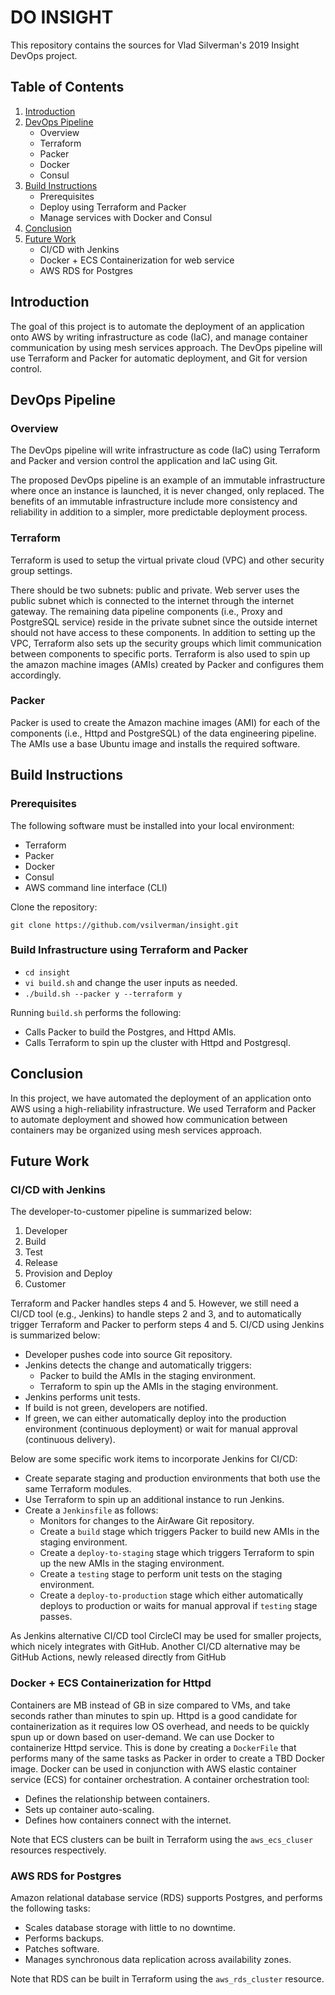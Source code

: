 # DO INSIGHT

This repository contains the sources for Vlad Silverman's 2019 Insight DevOps project.

## Table of Contents

1. [Introduction](README.md#introduction)
2. [DevOps Pipeline](README.md#devops-pipeline)
    * Overview
    * Terraform
    * Packer
    * Docker
    * Consul
3. [Build Instructions](README.md#build-instructions)
	* Prerequisites
    * Deploy using Terraform and Packer
    * Manage services with Docker and Consul
6. [Conclusion](README.md#conclusion)
7. [Future Work](README.md#future-work)
    * CI/CD with Jenkins
    * Docker + ECS Containerization for web service
    * AWS RDS for Postgres

## Introduction

The goal of this project is to automate the deployment of an application onto AWS by writing infrastructure as code (IaC), and manage container communication by using mesh services approach. The DevOps pipeline will use Terraform and Packer for automatic deployment, and Git for version control.

## DevOps Pipeline

### Overview

The DevOps pipeline will write infrastructure as code (IaC) using Terraform and Packer and version control the application and IaC using Git.

The proposed DevOps pipeline is an example of an immutable infrastructure where once an instance is launched, it is never changed, only replaced. The benefits of an immutable infrastructure include more consistency and reliability in addition to a simpler, more predictable deployment process.

### Terraform

Terraform is used to setup the virtual private cloud (VPC) and other security group settings.

There should be two subnets: public and private. 
Web server uses the public subnet which is connected to the internet through the internet gateway. 
The remaining data pipeline components (i.e., Proxy and PostgreSQL service) reside in the private subnet since the outside internet should not have access to these components. 
In addition to setting up the VPC, Terraform also sets up the security groups which limit communication between components to specific ports. Terraform is also used to spin up the amazon machine images (AMIs) created by Packer and configures them accordingly.

### Packer

Packer is used to create the Amazon machine images (AMI) for each of the components (i.e., Httpd and PostgreSQL) of the data engineering pipeline. The AMIs use a base Ubuntu image and installs the required software.

## Build Instructions

### Prerequisites

The following software must be installed into your local environment:

* Terraform
* Packer
* Docker
* Consul
* AWS command line interface (CLI)

Clone the repository:

`git clone https://github.com/vsilverman/insight.git`

### Build Infrastructure using Terraform and Packer

* `cd insight`
* `vi build.sh` and change the user inputs as needed.
* `./build.sh --packer y --terraform y`

Running `build.sh` performs the following:

* Calls Packer to build the Postgres, and Httpd AMIs.
* Calls Terraform to spin up the cluster with Httpd and Postgresql.

## Conclusion

In this project, we have automated the deployment of an application onto AWS using a high-reliability infrastructure. We used Terraform and Packer to automate deployment and showed how communication between containers may be organized using mesh services approach.

## Future Work

### CI/CD with Jenkins

The developer-to-customer pipeline is summarized below:
1. Developer
2. Build
3. Test
4. Release
5. Provision and Deploy
6. Customer

Terraform and Packer handles steps 4 and 5. However, we still need a CI/CD tool (e.g., Jenkins) to handle steps 2 and 3, and to automatically trigger Terraform and Packer to perform steps 4 and 5. CI/CD using Jenkins is summarized below:
* Developer pushes code into source Git repository.
* Jenkins detects the change and automatically triggers:
    + Packer to build the AMIs in the staging environment.
    + Terraform to spin up the AMIs in the staging environment.
* Jenkins performs unit tests.
* If build is not green, developers are notified.
* If green, we can either automatically deploy into the production environment (continuous deployment) or wait for manual approval (continuous delivery).

Below are some specific work items to incorporate Jenkins for CI/CD:
* Create separate staging and production environments that both use the same Terraform modules.
* Use Terraform to spin up an additional instance to run Jenkins.
* Create a `Jenkinsfile` as follows:
    + Monitors for changes to the AirAware Git repository.
    + Create a `build` stage which triggers Packer to build new AMIs in the staging environment.
    + Create a `deploy-to-staging` stage which triggers Terraform to spin up the new AMIs in the staging environment.
    + Create a `testing` stage to perform unit tests on the staging environment.
    + Create a `deploy-to-production` stage which either automatically deploys to production or waits for manual approval if `testing` stage passes.

As Jenkins alternative CI/CD tool CircleCI may be used for smaller projects, which nicely integrates with GitHub.
Another CI/CD alternative may be GitHub Actions, newly released directly from GitHub 

### Docker + ECS Containerization for Httpd

Containers are MB instead of GB in size compared to VMs, and take seconds rather than minutes to spin up. Httpd is a good candidate for containerization as it requires low OS overhead, and needs to be quickly spun up or down based on user-demand. We can use Docker to containerize Httpd service. This is done by creating a `DockerFile` that performs many of the same tasks as Packer in order to create a TBD Docker image. Docker can be used in conjunction with AWS elastic container service (ECS) for container orchestration. A container orchestration tool:
* Defines the relationship between containers.
* Sets up container auto-scaling.
* Defines how containers connect with the internet.

Note that ECS clusters can be built in Terraform using the `aws_ecs_cluser` resources respectively.

### AWS RDS for Postgres

Amazon relational database service (RDS) supports Postgres, and performs the following tasks:
* Scales database storage with little to no downtime.
* Performs backups.
* Patches software.
* Manages synchronous data replication across availability zones.

Note that RDS can be built in Terraform using the `aws_rds_cluster` resource.

